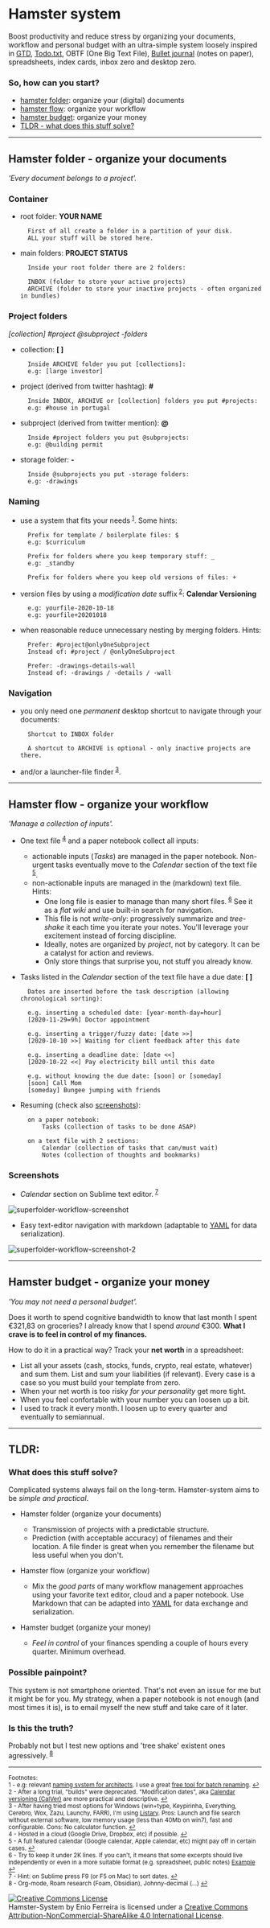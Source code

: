 # Hamster system

Boost productivity and reduce stress by organizing your documents, workflow and personal budget with an ultra-simple system loosely inspired in [GTD](http://en.wikipedia.org/wiki/Getting_Things_Done), [Todo.txt](https://github.com/todotxt/todo.txt), OBTF (One Big Text File), [Bullet journal](http://bulletjournal.com/) (notes on paper), spreadsheets, index cards, inbox zero and desktop zero.

### So, how can you start?

- [hamster folder](#hamster-folder---organize-your-documents): organize your (digital) documents
- [hamster flow](#hamster-flow---organize-your-workflow): organize your workflow
- [hamster budget](#hamster-budget---organize-your-money): organize your money
- [TLDR - what does this stuff solve?](#tldr)




---
## Hamster folder - organize your documents

*'Every document belongs to a project'.*

### Container

- root folder: **YOUR NAME**

        First of all create a folder in a partition of your disk.
        ALL your stuff will be stored here.

- main folders: **PROJECT STATUS**

        Inside your root folder there are 2 folders:

        INBOX (folder to store your active projects)
        ARCHIVE (folder to store your inactive projects - often organized in bundles)

### Project folders

*[collection] #project @subproject -folders*

- collection: **[ ]**

        Inside ARCHIVE folder you put [collections]:
        e.g: [large investor]

- project (derived from twitter hashtag): **#**  

        Inside INBOX, ARCHIVE or [collection] folders you put #projects:
        e.g: #house in portugal    

- subproject (derived from twitter mention): **@**

        Inside #project folders you put @subprojects:
        e.g: @building permit

- storage folder: **-**

        Inside @subprojects you put -storage folders:
        e.g: -drawings

### Naming

- use a system that fits your needs<sup id="refnote1"> [1](#footnote1)</sup>. Some hints:

        Prefix for template / boilerplate files: $
        e.g: $curriculum

        Prefix for folders where you keep temporary stuff: _
        e.g: _standby

        Prefix for folders where you keep old versions of files: +

- version files by using a *modification date* suffix<sup id="refnote2"> [2](#footnote2)</sup>: **Calendar Versioning**

        e.g: yourfile-2020-10-18
        e.g: yourfile+20201018

- when reasonable reduce unnecessary nesting by merging folders. Hints:

        Prefer: #project@onlyOneSubproject
        Instead of: #project / @onlyOneSubproject

        Prefer: -drawings-details-wall
        Instead of: -drawings / -details / -wall

### Navigation

- you only need one *permanent* desktop shortcut to navigate through your documents: 

        Shortcut to INBOX folder

        A shortcut to ARCHIVE is optional - only inactive projects are there.

- and/or a launcher-file finder<sup id="refnote3"> [3](#footnote3)</sup>. 




---
## Hamster flow - organize your workflow

*'Manage a collection of inputs'.*

- One text file<sup id="refnote4"> [4](#footnote4)</sup> and a paper notebook collect all inputs:  
    - actionable inputs (*Tasks*) are managed in the paper notebook. Non-urgent tasks eventually move to the *Calendar* section of the text file<sup id="refnote5"> [5](#footnote5)</sup>.
    - non-actionable inputs are managed in the (markdown) text file. Hints:
        - One long file is easier to manage than many short files.<sup id="refnote6"> [6](#footnote6)</sup> See it as a *flat wiki* and use built-in search for navigation.
        - This file is not *write-only*: progressively summarize and *tree-shake* it each time you iterate your notes. You'll leverage your excitement instead of forcing discipline.
        - Ideally, notes are organized by *project*, not by category. It can be a catalyst for action and reviews.
        - Only store things that surprise you, not stuff you already know.

- Tasks listed in the *Calendar* section of the text file have a due date: **[ ]**

        Dates are inserted before the task description (allowing chronological sorting):
        
        e.g. inserting a scheduled date: [year-month-day=hour]
        [2020-11-29=9h] Doctor appointment

        e.g. inserting a trigger/fuzzy date: [date >>]
        [2020-10-10 >>] Waiting for client feedback after this date

        e.g. inserting a deadline date: [date <<]
        [2020-10-22 <<] Pay electricity bill until this date

        e.g. without knowing the due date: [soon] or [someday]
        [soon] Call Mom
        [someday] Bungee jumping with friends

- Resuming (check also [screenshots](#screenshots)):

        on a paper notebook:
            Tasks (collection of tasks to be done ASAP)

        on a text file with 2 sections:
            Calendar (collection of tasks that can/must wait)
            Notes (collection of thoughts and bookmarks)

### Screenshots

- *Calendar* section on Sublime text editor.<sup id="refnote7"> [7](#footnote7)</sup>

![superfolder-workflow-screenshot](https://github.com/galfarragem/superfolder/blob/master/examples/superfolder-workflow_screenshot-example.png)

- Easy text-editor navigation with markdown (adaptable to [YAML](https://www.json2yaml.com/convert-yaml-to-json) for data serialization).

![superfolder-workflow-screenshot-2](https://github.com/galfarragem/superfolder/blob/master/examples/superfolder-workflow_screenshot-example2.png)




---
## Hamster budget - organize your money

*'You may not need a personal budget'.*

Does it worth to spend cognitive bandwidth to know that last month I spent €321,83 on groceries? I already know that I spend *around* €300. **What I crave is to feel in control of my finances.**

How to do it in a practical way? Track your **net worth** in a spreadsheet:
 
- List all your assets (cash, stocks, funds, crypto, real estate, whatever) and sum them. List and sum your liabilities (if relevant). Every case is a case so you must build your template from zero.
- When your net worth is too risky *for your personality* get more tight.
- When you feel confortable with your number you can loosen up a bit.
- I used to track it every month. I loosen up to every quarter and eventually to semiannual.




---
## TLDR:

### What does this stuff solve?

Complicated systems always fail on the long-term. Hamster-system aims to be *simple and practical*.

- Hamster folder (organize your documents)
    - Transmission of projects with a predictable structure.
    - Prediction (with acceptable accuracy) of filenames and their location. A file finder is great when you remember the filename but less useful when you don't.

- Hamster flow (organize your workflow)
    - Mix the *good parts* of  many workflow management approaches using your favorite text editor, cloud and a paper notebook. Use  Markdown that can be adapted into [YAML](https://learn-the-web.algonquindesign.ca/topics/markdown-yaml-cheat-sheet/) for data exchange and serialization.

- Hamster budget (organize your money)
    - *Feel in control* of your finances spending a couple of hours every quarter. Minimum overhead.

### Possible painpoint?

This system is not smartphone oriented. That's not even an issue for me but it might be for you. My strategy, when a paper notebook is not enough (and most times it is), is to email myself the new stuff and take care of it later.

### Is this the truth?

Probably not but I test new options and 'tree shake' existent ones agressively.<sup id="refnote8"> [8](#footnote8)</sup>

---
<sup>Footnotes:</sup><br>
<sup><a name="footnote1">1</a> - e.g: relevant [naming system for architects](https://github.com/slowernews/archi-project). I use a great [free tool for batch renaming](https://www.bulkrenameutility.co.uk/#mainscreen). [↩](#refnote1)</sup><br>
<sup><a name="footnote2">2</a> - After a long trial, "builds" were deprecated. "Modification dates", aka [Calendar versioning (CalVer)](https://calver.org/) are more practical and descriptive. [↩](#refnote2)</sup><br>
<sup><a name="footnote3">3</a> - After having tried most options for Windows (win+type, Keypirinha, Everything, Cerebro, Wox, Zazu, Launchy, FARR), I'm using [Listary](http://www.listary.com/). Pros: Launch and file search without external software, low memory usage (less than 40Mb on win7), fast and configurable. Cons: No calculator function. [↩](#refnote3)</sup><br>
<sup><a name="footnote4">4</a> - Hosted in a cloud (Google Drive, Dropbox, etc) if possible. [↩](#refnote4)</sup><br>
<sup><a name="footnote5">5</a> - A full featured calendar (Google calendar, Apple calendar, etc) might pay off in certain cases. [↩](#refnote5)</sup><br>
<sup><a name="footnote6">6</a> - Try to keep it under 2K lines. If you can't, it means that some excerpts should live independently or even in a more suitable format (e.g. spreadsheet, public notes) <a href="https://github.com/slowernews/notebook">Example</a>  [↩](#refnote6)</sup><br>
<sup><a name="footnote7">7</a> - Hint: on Sublime press F9 (or F5 on Mac) to sort dates. [↩](#refnote7)</sup><br>
<sup><a name="footnote8">8</a> - Org-mode, Roam research (Foam, Obsidian), Johnny-decimal (...) [↩](#refnote8)</sup>

<a rel="license" href="http://creativecommons.org/licenses/by-nc-sa/4.0/"><img alt="Creative Commons License" style="border-width:0" src="https://i.creativecommons.org/l/by-nc-sa/4.0/88x31.png" /></a><br /><span xmlns:dct="http://purl.org/dc/terms/" property="dct:title">Hamster-System</span> by Enio Ferreira is licensed under a <a rel="license" href="http://creativecommons.org/licenses/by-nc-sa/4.0/">Creative Commons Attribution-NonCommercial-ShareAlike 4.0 International License</a>.

